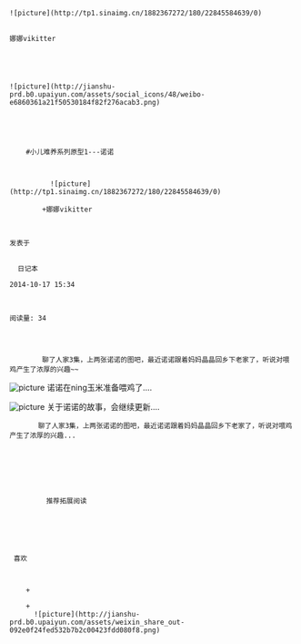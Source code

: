 
    
  
    ![picture](http://tp1.sinaimg.cn/1882367272/180/22845584639/0)
    

    娜娜vikitter
  
      

  
  
    ![picture](http://jianshu-prd.b0.upaiyun.com/assets/social_icons/48/weibo-e6860361a21f50530184f82f276acab3.png)
  


    
      
        #小儿难养系列原型1---诺诺
        
          
            
              ![picture](http://tp1.sinaimg.cn/1882367272/180/22845584639/0)
            
            +娜娜vikitter
        
        
    
    发表于 

    
      日记本

    2014-10-17 15:34

    

    阅读量: 34
  


        
            聊了人家3集，上两张诺诺的图吧，最近诺诺跟着妈妈晶晶回乡下老家了，听说对喂鸡产生了浓厚的兴趣~~
  


![picture](http://upload-images.jianshu.io/upload_images/68845-5786cf8da5a66c0f.jpg?imageView2/2/w/1240/q/100)
诺诺在ning玉米准备喂鸡了....

![picture](http://upload-images.jianshu.io/upload_images/68845-ce268e8e652dcad8.jpg?imageView2/2/w/1240/q/100)
关于诺诺的故事，会继续更新....

        
           聊了人家3集，上两张诺诺的图吧，最近诺诺跟着妈妈晶晶回乡下老家了，听说对喂鸡产生了浓厚的兴趣...
      
    
    
      
      
      
          
             推荐拓展阅读
        
      
    
    
      
          
     喜欢

      
      
        +
                  
        +
          ![picture](http://jianshu-prd.b0.upaiyun.com/assets/weixin_share_out-092e0f24fed532b7b2c00423fdd080f8.png)
        
      
    
  


